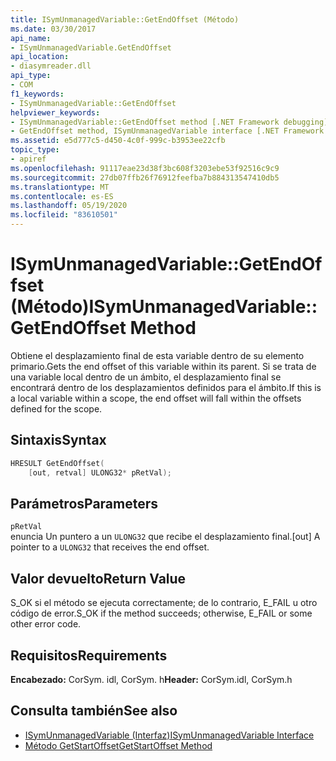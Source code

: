 ```yaml
---
title: ISymUnmanagedVariable::GetEndOffset (Método)
ms.date: 03/30/2017
api_name:
- ISymUnmanagedVariable.GetEndOffset
api_location:
- diasymreader.dll
api_type:
- COM
f1_keywords:
- ISymUnmanagedVariable::GetEndOffset
helpviewer_keywords:
- ISymUnmanagedVariable::GetEndOffset method [.NET Framework debugging]
- GetEndOffset method, ISymUnmanagedVariable interface [.NET Framework debugging]
ms.assetid: e5d777c5-d450-4c0f-999c-b3953ee22cfb
topic_type:
- apiref
ms.openlocfilehash: 91117eae23d38f3bc608f3203ebe53f92516c9c9
ms.sourcegitcommit: 27db07ffb26f76912feefba7b884313547410db5
ms.translationtype: MT
ms.contentlocale: es-ES
ms.lasthandoff: 05/19/2020
ms.locfileid: "83610501"
---
```

# <a name="isymunmanagedvariablegetendoffset-method"></a><span data-ttu-id="4220f-102">ISymUnmanagedVariable::GetEndOffset (Método)</span><span class="sxs-lookup"><span data-stu-id="4220f-102">ISymUnmanagedVariable::GetEndOffset Method</span></span>
<span data-ttu-id="4220f-103">Obtiene el desplazamiento final de esta variable dentro de su elemento primario.</span><span class="sxs-lookup"><span data-stu-id="4220f-103">Gets the end offset of this variable within its parent.</span></span> <span data-ttu-id="4220f-104">Si se trata de una variable local dentro de un ámbito, el desplazamiento final se encontrará dentro de los desplazamientos definidos para el ámbito.</span><span class="sxs-lookup"><span data-stu-id="4220f-104">If this is a local variable within a scope, the end offset will fall within the offsets defined for the scope.</span></span>  
  
## <a name="syntax"></a><span data-ttu-id="4220f-105">Sintaxis</span><span class="sxs-lookup"><span data-stu-id="4220f-105">Syntax</span></span>  
  
```cpp  
HRESULT GetEndOffset(  
    [out, retval] ULONG32* pRetVal);  
```  
  
## <a name="parameters"></a><span data-ttu-id="4220f-106">Parámetros</span><span class="sxs-lookup"><span data-stu-id="4220f-106">Parameters</span></span>  
 `pRetVal`  
 <span data-ttu-id="4220f-107">enuncia Un puntero a un `ULONG32` que recibe el desplazamiento final.</span><span class="sxs-lookup"><span data-stu-id="4220f-107">[out] A pointer to a `ULONG32` that receives the end offset.</span></span>  
  
## <a name="return-value"></a><span data-ttu-id="4220f-108">Valor devuelto</span><span class="sxs-lookup"><span data-stu-id="4220f-108">Return Value</span></span>  
 <span data-ttu-id="4220f-109">S_OK si el método se ejecuta correctamente; de lo contrario, E_FAIL u otro código de error.</span><span class="sxs-lookup"><span data-stu-id="4220f-109">S_OK if the method succeeds; otherwise, E_FAIL or some other error code.</span></span>  
  
## <a name="requirements"></a><span data-ttu-id="4220f-110">Requisitos</span><span class="sxs-lookup"><span data-stu-id="4220f-110">Requirements</span></span>  
 <span data-ttu-id="4220f-111">**Encabezado:** CorSym. idl, CorSym. h</span><span class="sxs-lookup"><span data-stu-id="4220f-111">**Header:** CorSym.idl, CorSym.h</span></span>  
  
## <a name="see-also"></a><span data-ttu-id="4220f-112">Consulta también</span><span class="sxs-lookup"><span data-stu-id="4220f-112">See also</span></span>

- [<span data-ttu-id="4220f-113">ISymUnmanagedVariable (Interfaz)</span><span class="sxs-lookup"><span data-stu-id="4220f-113">ISymUnmanagedVariable Interface</span></span>](isymunmanagedvariable-interface.md)
- [<span data-ttu-id="4220f-114">Método GetStartOffset</span><span class="sxs-lookup"><span data-stu-id="4220f-114">GetStartOffset Method</span></span>](isymunmanagedvariable-getstartoffset-method.md)
